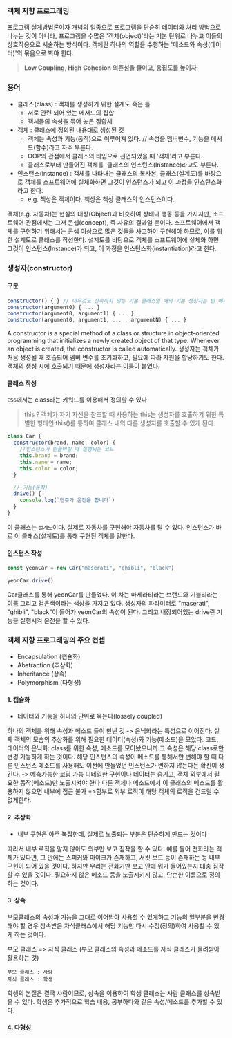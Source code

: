 ### 객체 지향 프로그래밍
프로그램 설계방법론이자 개념의 일종으로 프로그램을 단순히 데이터와 처리 방법으로 나누는 것이 아니라, 프로그램을 수많은 '객체(object)'라는 기본 단위로 나누고 이들의 상호작용으로 서술하는 방식이다. 객체란 하나의 역할을 수행하는 '메소드와 속성(데이터)'의 묶음으로 봐야 한다.

> **Low Coupling, High Cohesion 의존성을 줄이고, 응집도를 높이자**

### 용어
+ 클래스(class) : 객체를 생성하기 위한 설계도 혹은 틀
  - 서로 관련 되어 있는 메서드의 집합
  - 객체들의 속성을 묶어 놓은 집합체
+ 객체 : 클래스에 정의된 내용대로 생성된 것
  - 객체는 속성과 기능(동작)으로 이루어져 있다. // 속성을 멤버변수, 기능을 메서드(함수)라고 자주 부른다.
  - OOP의 관점에서 클래스의 타입으로 선언되었을 때 '객체'라고 부른다.
  - 클래스로부터 만들어진 객체를 '클래스의 인스턴스(Instance)라고도 부른다.
+ 인스턴스(instance) : 객체를 나타내는 클래스의 복사본, 클래스(설계도)를 바탕으로 객체를 소프트웨어에 실체화하면 그것이 인스턴스가 되고 이 과정을 인스턴스화라고 한다. 
  - e.g. 책상은 객체이다. 책상은 책상 클래스의 인스턴스이다.

객체(e.g. 자동차)는 현실의 대상(Object)과 비슷하여 상태나 행동 등을 가지지만, 소프트웨어 관점에서는 그저 콘셉(concept), 즉 사유의 결과일 뿐이다. 소프트웨어에서 객체를 구현하기 위해서는 콘셉 이상으로 많은 것들을 사고하여 구현해야 하므로, 이를 위한 설계도로 클래스를 작성한다. 설계도를 바탕으로 객체를 소프트웨어에 실체화 하면 그것이 인스턴스(Instance)가 되고, 이 과정을 인스턴스화(instantiation)라고 한다. 

### 생성자(constructor)
#### 구문
```js
constructor() { } // 아무것도 상속하지 않는 기본 클래스일 때의 기본 생성자는 빈 메서드입니다.
constructor(argument0) { ... }
constructor(argument0, argument1) { ... }
constructor(argument0, argument1, ... , argumentN) { ... }
```

A constructor is a special method of a class or structure in object-oriented programming that initializes a newly created object of that type. Whenever an object is created, the constructor is called automatically.
생성자는 객체가 처음 생성될 때 호출되어 멤버 변수를 초기화하고, 필요에 따라 자원을 할당하기도 한다. 객체의 생성 시에 호출되기 때문에 생성자라는 이름이 붙었다.

#### 클래스 작성
`ES6`에서는 class라는 키워드를 이용해서 정의할 수 있다 

> this ? 객체가 자기 자신을 참조할 때 사용하는 this는 생성자를 호출하기 위한 특별한 형태인 this()를 통하여 클래스 내의 다른 생성자를 호출할 수 있게 된다.

```js
class Car {
  constructor(brand, name, color) {
    //인스턴스가 만들어질 때 실행되는 코드
	this.brand = brand;
    this.name = name;
    this.color = color;
  }

  // 기능(동작)
  drive() {
    console.log(`연주가 운전을 합니다`)
  }
}
```
이 클래스는 `설계도`이다. 실제로 자동차를 구현해야 자동차를 탈 수 있다.
인스턴스가 바로 이 클래스(설계도)를 통해 구현된 객체를 말한다.

#### 인스턴스 작성
```js
const yeonCar = new Car("maserati", "ghibli", "black")

yeonCar.drive()
```
Car클래스를 통해 yeonCar를 만들었다. 이 차는 마세라티라는 브랜드와 기블리라는 이름 그리고 검은색이라는 색상을 가지고 있다. 생성자의 파라미터로 "maserati", "ghibli", "black"이 들어가 yeonCar의 속성이 된다. 그리고 내장되어있는 drive란 기능을 실행시켜 운전을 할 수 있다.

### 객체 지향 프로그래밍의 주요 컨셉
+ Encapsulation (캡슐화)
+ Abstraction (추상화)
+ Inheritance (상속)
+ Polymorphism (다형성)

#### 1. 캡슐화
+ 데이터와 기능을 하나의 단위로 묶는다(lossely coupled)

하나의 객체를 위해 속성과 메소드 들이 만난 것 -> 은닉화라는 특성으로 이어진다.
실제 객체의 모습의 추상화를 위해 필요한 데이터(속성)와 기능(메소드)을 모았다.
코드, 데이터의 은닉화: class를 위한 속성, 메소드를 모아놨으니까 그 속성은 해당 class로만 변경 가능하게 하는 것이다. 해당 인스턴스의 속성이 메소드를 통해서만 변해야 할 때 다른 인스턴스 메소드를 사용해도 이전에 만들었던 인스턴스가 변하지 않는다는 확신이 생긴다. -> 예측가능한 코딩 가능 
디테일한 구현이나 데이터는 숨기고, 객체 외부에서 필요한 동작(메소드)만 노출시켜야 한다
다른 객체나 메소드에서 이 클래스의 메소드를 활용하지 않으면 내부에 접근 불가
=>함부로 외부 로직이 해당 객체의 로직을 건드릴 수 없게한다.

#### 2. 추상화
+ 내부 구현은 아주 복잡한데, 실제로 노출되는 부분은 단순하게 만드는 것이다

따라서 내부 로직을 알지 않아도 외부만 보고 짐작을 할 수 있다. 예를 들어 전화라는 객체가 있다면, 그 안에는 스피커와 마이크가 존재하고, 서킷 보드 등이 존재하는 등 내부 구현이 되어 있을 것이다. 하지만 우리는 전화기만 보고 안에 뭐가 들어있는지 대충 짐작할 수 있을 것이다. 필요하지 않은 메소드 등을 노출시키지 않고, 단순한 이름으로 정의하는 것이다.

#### 3. 상속
부모클래스의 속성과 기능을 그대로 이어받아 사용할 수 있게하고 기능의 일부분을 변경해야 할 경우 상속받은 자식클래스에서 해당 기능만 다시 수정(정의)하여 사용할 수 있게 하는 것이다.

부모 클래스 => 자식 클래스 (부모 클래스의 속성과 메소드를 자식 클래스가 물려받아 활용하는 것)
```
부모 클래스 : 사람
자식 클래스 : 학생
```
학생의 본질은 결국 사람이므로, 상속을 이용하여 학생 클래스는 사람 클래스를 상속받을 수 있다. 학생은 추가적으로 학습 내용, 공부하다와 같은 속성/메소드를 추가할 수 있다.

#### 4. 다형성
